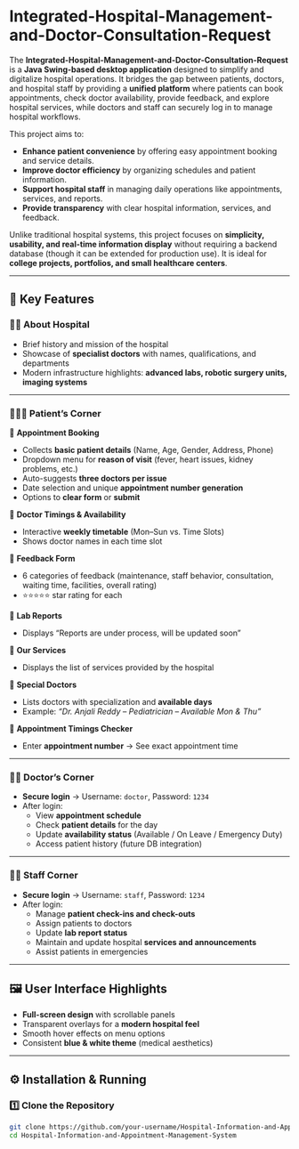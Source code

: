 # Integrated-Hospital-Management-and-Doctor-Consultation-Request

The **Integrated-Hospital-Management-and-Doctor-Consultation-Request** is a **Java Swing-based desktop application** designed to simplify and digitalize hospital operations. It bridges the gap between patients, doctors, and hospital staff by providing a **unified platform** where patients can book appointments, check doctor availability, provide feedback, and explore hospital services, while doctors and staff can securely log in to manage hospital workflows.  

This project aims to:  
- **Enhance patient convenience** by offering easy appointment booking and service details.  
- **Improve doctor efficiency** by organizing schedules and patient information.  
- **Support hospital staff** in managing daily operations like appointments, services, and reports.  
- **Provide transparency** with clear hospital information, services, and feedback.  

Unlike traditional hospital systems, this project focuses on **simplicity, usability, and real-time information display** without requiring a backend database (though it can be extended for production use). It is ideal for **college projects, portfolios, and small healthcare centers**.  

---

## 🌟 Key Features  

### 🧑‍⚕️ About Hospital  
- Brief history and mission of the hospital  
- Showcase of **specialist doctors** with names, qualifications, and departments  
- Modern infrastructure highlights: **advanced labs, robotic surgery units, imaging systems**  

---

### 👨‍👩‍👧 Patient’s Corner  
🔹 **Appointment Booking**  
- Collects **basic patient details** (Name, Age, Gender, Address, Phone)  
- Dropdown menu for **reason of visit** (fever, heart issues, kidney problems, etc.)  
- Auto-suggests **three doctors per issue**  
- Date selection and unique **appointment number generation**  
- Options to **clear form** or **submit**  

🔹 **Doctor Timings & Availability**  
- Interactive **weekly timetable** (Mon–Sun vs. Time Slots)  
- Shows doctor names in each time slot  

🔹 **Feedback Form**  
- 6 categories of feedback (maintenance, staff behavior, consultation, waiting time, facilities, overall rating)  
- ⭐⭐⭐⭐⭐ star rating for each  

🔹 **Lab Reports**  
- Displays “Reports are under process, will be updated soon”  

🔹 **Our Services**  
- Displays the list of services provided by the hospital  

🔹 **Special Doctors**  
- Lists doctors with specialization and **available days**  
- Example: *“Dr. Anjali Reddy – Pediatrician – Available Mon & Thu”*  

🔹 **Appointment Timings Checker**  
- Enter **appointment number** → See exact appointment time  

---

### 🧑‍⚕️ Doctor’s Corner  
- **Secure login** → Username: `doctor`, Password: `1234`  
- After login:  
  - View **appointment schedule**  
  - Check **patient details** for the day  
  - Update **availability status** (Available / On Leave / Emergency Duty)  
  - Access patient history (future DB integration)  

---

### 🧑‍💼 Staff Corner  
- **Secure login** → Username: `staff`, Password: `1234`  
- After login:  
  - Manage **patient check-ins and check-outs**  
  - Assign patients to doctors  
  - Update **lab report status**  
  - Maintain and update hospital **services and announcements**  
  - Assist patients in emergencies  

---

## 🖼️ User Interface Highlights  
- **Full-screen design** with scrollable panels  
- Transparent overlays for a **modern hospital feel**  
- Smooth hover effects on menu options  
- Consistent **blue & white theme** (medical aesthetics)  

---

## ⚙️ Installation & Running  

### 1️⃣ Clone the Repository  
```bash
git clone https://github.com/your-username/Hospital-Information-and-Appointment-Management-System.git
cd Hospital-Information-and-Appointment-Management-System

